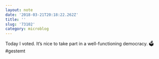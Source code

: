 ```yaml
---
layout: note
date: '2018-03-21T20:18:22.262Z'
title: ''
slug: '73102'
category: microblog
---
```

Today I voted. It’s nice to take part in a well-functioning democracy. 🗳 #gestemt
